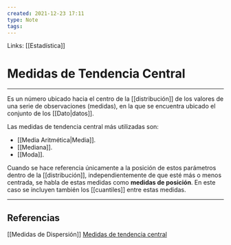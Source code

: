 ```yaml
---
created: 2021-12-23 17:11
type: Note
tags:
---
```


Links: [[Estadística]]

# Medidas de Tendencia Central
---

Es un número ubicado hacia el centro de la [[distribución]] de los valores de una serie de observaciones (medidas), en la que se encuentra ubicado el conjunto de los [[Dato|datos]].

Las medidas de tendencia central más utilizadas son: 
- [[Media Aritmética|Media]].
- [[Mediana]].
- [[Moda]].

Cuando se hace referencia únicamente a la posición de estos parámetros dentro de la [[distribución]], independientemente de que esté más o menos centrada, se habla de estas medidas como **medidas de posición**. En este caso se incluyen también los [[cuantiles]] entre estas medidas.

---

## Referencias
[[Medidas de Dispersión]]
[Medidas de tendencia central](https://es.wikipedia.org/wiki/Medidas_de_tendencia_central)